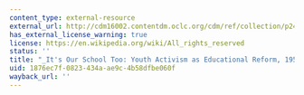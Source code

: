 ```yaml
---
content_type: external-resource
external_url: http://cdm16002.contentdm.oclc.org/cdm/ref/collection/p245801coll10/id/150577
has_external_license_warning: true
license: https://en.wikipedia.org/wiki/All_rights_reserved
status: ''
title: "_It's Our School Too: Youth Activism as Educational Reform, 1951__\u20131979._"
uid: 1876ec7f-0823-434a-ae9c-4b58dfbe060f
wayback_url: ''
---
```

